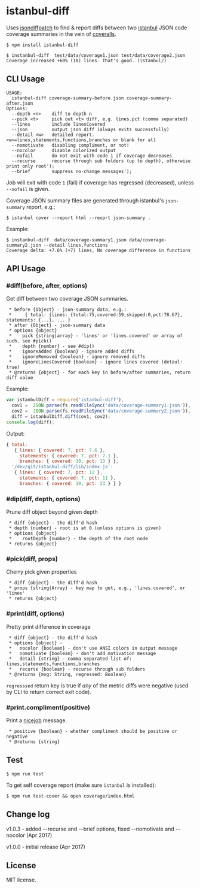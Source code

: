 istanbul-diff
=============

Uses [jsondiffpatch](https://github.com/benjamine/jsondiffpatch)
to find & report diffs between two [istanbul](https://github.com/gotwarlost/istanbul) JSON 
code coverage summaries in the vein of [coveralls](https://coveralls.io/).

```shell
$ npm install istanbul-diff
```
```shell
$ instanbul-diff  test/data/coverage1.json test/data/coverage2.json
Coverage increased +60% (10) lines. That's good. (istanbul/)
```

## CLI Usage
```
USAGE:
  istanbul-diff coverage-summary-before.json coverage-summary-after.json
Options:
  --depth <n>    diff to depth n
  --pick <t>     pick out <t> diff, e.g. lines.pct (comma separated)
  --lines        include linesCovered
  --json         output json diff (always exits successfully)
  --detail <w>   detailed report. <w>=lines,statements,functions,branches or blank for all
  --nomotivate   disabling compliment, or not!
  --nocolor      disable colorized output
  --nofail       do not exit with code 1 if coverage decreases
  --recurse      recurse through sub folders (up to depth), otherwise print only root');
  --brief        suppress no-change messages');
```
Job will exit with code `1` (fail) if coverage has regressed (decreased), unless `--nofail` is given. 

Coverage JSON summary files are generated through istanbul's `json-summary` report, e.g.:
```shell
$ istanbul cover --report html --reoprt json-summary .
```

Example:
```shell
$ instanbul-diff  data/coverage-summary1.json data/coverage-summary2.json --detail lines,functions
Coverage delta: +7.6% (+7) lines, No coverage difference in functions
```

## API Usage
### #diff(before, after, options)
Get diff between two coverage JSON summaries.
```
 * before {Object} - json-summary data, e.g.:
 *     { total: {lines: {total:75,covered:59,skipped:0,pct:78.67}, statements: {...}, ... }
 * after {Object} - json-summary data
 * options {object}
 *    pick {string|array} - 'lines' or 'lines.covered' or array of such. see #pick()
 *    depth {number} - see #dip()
 *    ignoreAdded {boolean} - ignore added diffs
 *    ignoreRemoved {boolean} - ignore removed diffs
 *    ignoreLinesCovered {boolean} - ignore lines covered (detaul: true)
 * @returns {object} - for each key in before/after summaries, return diff value
```
Example:
```js
var istanbulDiff = require('istanbul-diff'),
  cov1 =  JSON.parse(fs.readFileSync('data/coverage-summary1.json')),
  cov2 =  JSON.parse(fs.readFileSync('data/coverage-summary2.json')),
  diff = istanbulDiff.diff(cov1, cov2);
console.log(diff);
```
Output:
```js
{ total:
   { lines: { covered: 7, pct: 7.6 },
     statements: { covered: 7, pct: 7.1 },
     branches: { covered: 10, pct: 13 } },
  '/dev/git/istanbul-diff/lib/index.js':
   { lines: { covered: 7, pct: 12 },
     statements: { covered: 7, pct: 11 },
     branches: { covered: 10, pct: 23 } } }
```

### #dip(diff, depth, options)
Prune diff object beyond given depth
```
 * diff {object} - the diff'd hash
 * depth {number} - root is at 0 (unless options is given)
 * options {object}
 *    rootDepth {number} - the depth of the root node
 * returns {object}
```

### #pick(diff, props)
Cherry pick given properties
```
 * diff {object} - the diff'd hash
 * props {string|Array} - key map to get, e.g., 'lines.covered', or 'lines'
 * returns {object}
```

### #print(diff, options)
Pretty print difference in coverage
```
 * diff {object} - the diff'd hash
 * options {object} - 
 *   nocolor {boolean} - don't use ANSI colors in output message
 *   nomotivate {boolean} - don't add motivation message
 *   detail {string} - comma separated list of: lines,statements,functions,branches
 *   recurse {boolean} - recurse through sub folders
 * @returns {msg: String, regressed: Boolean} 
```
`regresssed` return key is true if _any_ of the metric diffs were negative (used by CLI to return correct exit code).

### #print.compliment(positive)
Print a [nicejob](https://github.com/moos/nicejob) message.
```
 * positive {boolean} - whether compliment should be positive or negative 
 * @returns {string} 
```

## Test
```shell
$ npm run test 
```

To get self coverage report (make sure `istanbul` is installed):
```shell
$ npm run test-cover && open coverage/index.html 
```

## Change log
v1.0.3 - added --recurse and --brief options, fixed --nomotivate and --nocolor (Apr 2017)

v1.0.0 - initial release (Apr 2017)


## License
MIT license.
